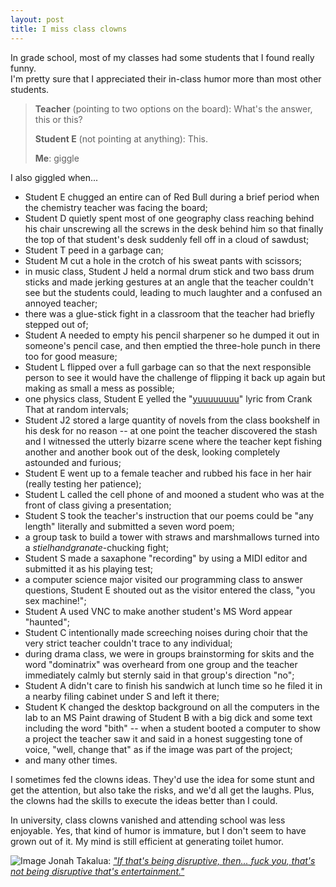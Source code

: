 ```yaml
---
layout: post
title: I miss class clowns
---
```


In grade school, most of my classes had some students that I found really
funny.  
I'm pretty sure that I appreciated their in-class humor more than most
other students.

>**Teacher** (pointing to two options on the board):
>What's the answer, this or this?
>
>**Student E** (not pointing at anything): This.
>
>**Me**: giggle

I also giggled when...

* Student E chugged an entire can of Red Bull during a brief period when the
chemistry teacher was facing the board;
* Student D quietly spent most of one geography class reaching behind his
chair unscrewing all the screws in the desk behind him so that finally the top
of that student's desk suddenly fell off in a cloud of sawdust;
* Student T peed in a garbage can;
* Student M cut a hole in the crotch of his sweat pants with scissors;
* in music class, Student J held a normal drum stick and two bass drum
sticks and made jerking gestures at an angle that the teacher couldn't see but
the students could, leading to much laughter and a confused an annoyed teacher;
* there was a glue-stick fight in a classroom that the teacher had briefly
stepped out of;
* Student A needed to empty his pencil sharpener so he dumped it out in
someone's pencil case, and then emptied the three-hole punch in there too for
good measure;
* Student L flipped over a full garbage can so that the next responsible
person to see it would have the challenge of flipping it back up again but
making as small a mess as possible;
* one physics class, Student E yelled the "<a
href="http://s3.amazonaws.com/rapgenius/ngbbs476b64ca0c49b.jpg">yuuuuuuuu</a>"
lyric from Crank That at random intervals;
* Student J2 stored a large quantity of novels from the class bookshelf in
his desk for no reason -- at one point the teacher discovered the stash and I
witnessed the utterly bizarre scene where the teacher kept fishing another and
another book out of the desk, looking completely astounded and furious;
* Student E went up to a female teacher and rubbed his face in her hair
(really testing her patience);
* Student L called the cell phone of and mooned a student who was at the
front of class giving a presentation;
* Student S took the teacher's instruction that our poems could be "any
length" literally and submitted a seven word poem;
* a group task to build a tower with straws and marshmallows turned into a
_stielhandgranate_-chucking fight;
* Student S made a saxaphone "recording" by using a MIDI editor and
submitted it as his playing test;
* a computer science major visited our programming class to answer
questions, Student E shouted out as the visitor entered the class, "you sex
machine!";
* Student A used VNC to make another student's MS Word appear "haunted";
* Student C intentionally made screeching noises during choir that the very
strict teacher couldn't trace to any individual;
* during drama class, we were in groups brainstorming for skits and the word
"dominatrix" was overheard from one group and the teacher immediately calmly
but sternly said in that group's direction "no";
* Student A didn't care to finish his sandwich at lunch time so he filed it
in a nearby filing cabinet under S and left it there;
* Student K changed the desktop background on all the computers in the lab
to an MS Paint drawing of Student B with a big dick and some text including the
word "bith" -- when a student booted a computer to show a project the teacher
saw it and said in a honest suggesting tone of voice, "well, change that" as if
the image was part of the project;
* and many other times.

I sometimes fed the clowns ideas. 
They'd use the idea for some stunt and get
the attention, but also take the risks, and we'd all get the laughs. 
Plus, the
clowns had the skills to execute the ideas better than I could.

In university, class clowns vanished and attending school was less enjoyable.
Yes, that kind of humor is immature, but I don't seem to have grown out of it.
My mind is still efficient at generating toilet humor.

<img class="size-full wp-image" id="i-49" alt="Image"
src="http://i.imgur.com/wyO5MhT.jpg" />
Jonah Takalua: <a
href="http://summerheightshigh.wikia.com/wiki/Jonah_Quotes"><i>"If that's being
disruptive, then... fuck you, that's not being disruptive that's
entertainment."</i></a>
